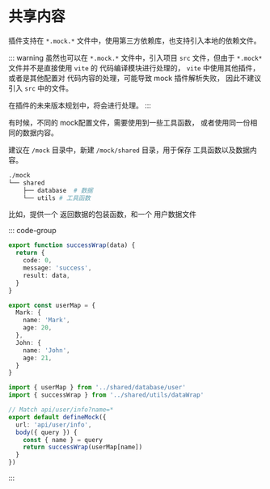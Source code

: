 # 共享内容

插件支持在 `*.mock.*` 文件中，使用第三方依赖库，也支持引入本地的依赖文件。

::: warning
虽然也可以在 `*.mock.*` 文件中，引入项目 `src` 文件，但由于 `*.mock*` 文件并不是直接使用 `vite` 的
代码编译模块进行处理的， `vite` 中使用其他插件，或者是其他配置对 代码内容的处理，可能导致 mock 插件解析失败，
因此不建议引入 `src` 中的文件。

在插件的未来版本规划中，将会进行处理。
:::

有时候，不同的 mock配置文件，需要使用到一些工具函数， 或者使用同一份相同的数据内容。

建议在 `/mock` 目录中，新建 `/mock/shared` 目录，用于保存 工具函数以及数据内容。

```sh
./mock
└── shared
    ├── database  # 数据
    └── utils # 工具函数
```

比如，提供一个 返回数据的包装函数，和一个 用户数据文件

::: code-group
``` ts [shared/utils/dataWrap.ts]
export function successWrap(data) {
  return {
    code: 0,
    message: 'success',
    result: data,
  }
}
```
```ts [shared/database/user.ts]
export const userMap = {
  Mark: {
    name: 'Mark',
    age: 20,
  },
  John: {
    name: 'John',
    age: 21,
  }
}
```
```ts [user/info.mock.ts]
import { userMap } from '../shared/database/user'
import { successWrap } from '../shared/utils/dataWrap'

// Match api/user/info?name=*
export default defineMock({
  url: 'api/user/info',
  body({ query }) {
    const { name } = query
    return successWrap(userMap[name])
  }
})
```
:::
